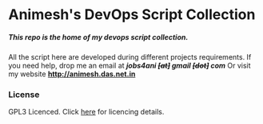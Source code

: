 # Animesh's DevOps Script Collection

##### This repo is the home of my devops script collection. 

All the script here are developed during different projects requirements. 
If you need help, drop me an email at _**jobs4ani ~~[at]~~ gmail ~~[dot]~~ com**_ Or visit my website **<http://animesh.das.net.in>**

### License
GPL3 Licenced. Click [here](master/LICENSE) for licencing details.